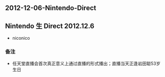 ## 2012-12-06-Nintendo-Direct
Nintendo 生 Direct 2012.12.6
---------------------------

*   niconico

### 备注

*   任天堂直播会首次真正意义上通过直播的形式播出；直播当天正逢岩田聪53岁生日
